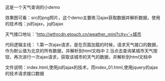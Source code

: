 这是一个天气查询的小demo

效果图可看：src的png照片，这个demo主要练习ajax获取数据并解析数据，使用的技术栈：js的ajax，jq的ajax

天气接口地址：'http://wthrcdn.etouch.cn/weather_mini?city='+城市

代码逻辑主线：
  1.第一次ajax请求，是在页面加载的时候，请求天气接口的数据，作为默认值为北京的所有数据，并解析到html文档中
  2.当点击查询某城市天气按钮，再次进行一次ajax请求，获取该城市的天气的数据，并解析到html文档中

文件说明：index.html,使用js的ajax的技术，而index_01.html,使用jquery的ajax的技术请求接口数据
